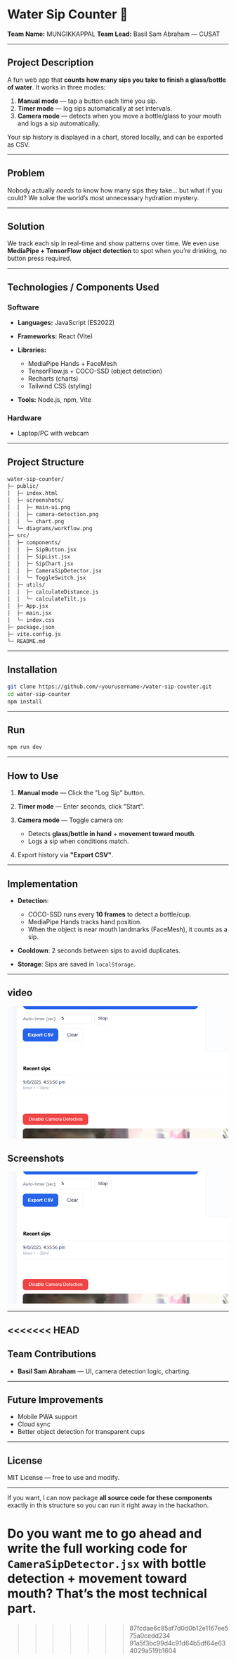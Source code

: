 

# Water Sip Counter 🎯

**Team Name:** MUNGIKKAPPAL
**Team Lead:** Basil Sam Abraham — CUSAT

---

## Project Description

A fun web app that **counts how many sips you take to finish a glass/bottle of water**.
It works in three modes:

1. **Manual mode** — tap a button each time you sip.
2. **Timer mode** — log sips automatically at set intervals.
3. **Camera mode** — detects when you move a bottle/glass to your mouth and logs a sip automatically.

Your sip history is displayed in a chart, stored locally, and can be exported as CSV.

---

## Problem

Nobody actually *needs* to know how many sips they take… but what if you could?
We solve the world’s most unnecessary hydration mystery.

---

## Solution

We track each sip in real-time and show patterns over time.
We even use **MediaPipe + TensorFlow object detection** to spot when you’re drinking, no button press required.

---

## Technologies / Components Used

### Software

* **Languages:** JavaScript (ES2022)
* **Frameworks:** React (Vite)
* **Libraries:**

  * MediaPipe Hands + FaceMesh
  * TensorFlow\.js + COCO-SSD (object detection)
  * Recharts (charts)
  * Tailwind CSS (styling)
* **Tools:** Node.js, npm, Vite

### Hardware

* Laptop/PC with webcam

---

## Project Structure

```
water-sip-counter/
├─ public/
│  ├─ index.html
│  ├─ screenshots/
│  │  ├─ main-ui.png
│  │  ├─ camera-detection.png
│  │  └─ chart.png
│  └─ diagrams/workflow.png
├─ src/
│  ├─ components/
│  │  ├─ SipButton.jsx
│  │  ├─ SipList.jsx
│  │  ├─ SipChart.jsx
│  │  ├─ CameraSipDetector.jsx
│  │  └─ ToggleSwitch.jsx
│  ├─ utils/
│  │  ├─ calculateDistance.js
│  │  └─ calculateTilt.js
│  ├─ App.jsx
│  ├─ main.jsx
│  └─ index.css
├─ package.json
├─ vite.config.js
└─ README.md
```

---

## Installation

```bash
git clone https://github.com/<yourusername>/water-sip-counter.git
cd water-sip-counter
npm install
```

---

## Run

```bash
npm run dev

```

---

## How to Use

1. **Manual mode** — Click the "Log Sip" button.
2. **Timer mode** — Enter seconds, click "Start".
3. **Camera mode** — Toggle camera on:

   * Detects **glass/bottle in hand** + **movement toward mouth**.
   * Logs a sip when conditions match.
4. Export history via **"Export CSV"**.

---

## Implementation

* **Detection**:

  * COCO-SSD runs every **10 frames** to detect a bottle/cup.
  * MediaPipe Hands tracks hand position.
  * When the object is near mouth landmarks (FaceMesh), it counts as a sip.
* **Cooldown**: 2 seconds between sips to avoid duplicates.
* **Storage**: Sips are saved in `localStorage`.

---
## video
[![Demo Video](water-sip-counter/public/Screenshot%202025-08-09%20165611.png)](https://github.com/basilsam/useless_project_water_sip_counter/raw/main/water-sip-counter/public/video.mp4)
## Screenshots

![Main UI](water-sip-counter/public/Screenshot%202025-08-09%20165611.png)


---



<<<<<<< HEAD
---

## Team Contributions

* **Basil Sam Abraham** — UI, camera detection logic, charting.

---

## Future Improvements

* Mobile PWA support
* Cloud sync
* Better object detection for transparent cups

---

## License

MIT License — free to use and modify.

---

If you want, I can now package **all source code for these components** exactly in this structure so you can run it right away in the hackathon.

Do you want me to go ahead and write **the full working code** for `CameraSipDetector.jsx` with bottle detection + movement toward mouth? That’s the most technical part.
=======
>>>>>>> 87fcdae6c85af7d0d0b12e1167ee575a0cedd234
>>>>>>> 91a5f3bc99d4c91d64b5df64e634029a519b1604
